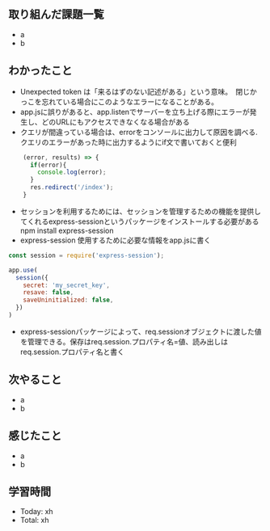 ## 取り組んだ課題一覧
- a
- b
## わかったこと
- Unexpected token は「来るはずのない記述がある」という意味。　閉じかっこを忘れている場合にこのようなエラーになることがある。
- app.jsに誤りがあると、app.listenでサーバーを立ち上げる際にエラーが発生し、どのURLにもアクセスできなくなる場合がある
- クエリが間違っている場合は、errorをコンソールに出力して原因を調べる.クエリのエラーがあった時に出力するようにif文で書いておくと便利
```javascript:test.js
    (error, results) => {
      if(error){
        console.log(error);
      }
      res.redirect('/index');
    }

```
- セッションを利用するためには、セッションを管理するための機能を提供してくれるexpress-sessionというパッケージをインストールする必要がある npm install express-session
- express-session 使用するために必要な情報をapp.jsに書く
```javascript:test.js
const session = require('express-session');

app.use(
  session({
    secret: 'my_secret_key',
    resave: false,
    saveUninitialized: false,
  })
)

```
- express-sessionパッケージによって、req.sessionオブジェクトに渡した値を管理できる。保存はreq.session.プロパティ名=値、読み出しはreq.session.プロパティ名と書く
## 次やること
- a
- b
## 感じたこと
- a
- b
## 学習時間
- Today: xh
- Total: xh

